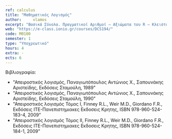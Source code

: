 ```yaml
---
ref: calculus
title: "Μαθηματικός Λογισμός"
author: 	vlamos
excerpt: "Βασικά Σύνολα. Πραγματικοί Αριθμοί – Αξιώματα του R – Κλειστότητα του R. Μιγαδικοί Αριθμοί. Ευκλείδειοι χώροι. Ακολουθίες. Μονοτονία – Φράγματα, Υπακολουθίες, Σύγκλιση. Αριθμητικές Σειρές. Κριτήρια Σύγκλισης, Απόλυτη και Σχετική Σύγκλιση, Τηλεσκοπικές Σειρές. Συναρτήσεις μιας μεταβλητής. Πράξεις, Όριο και Συνέχεια, Παράγωγος, Βασικά Θεωρήματα Διαφορικού Λογισμού, Ακρότατα – Κυρτότητα, Θεώρημα Taylor, Σειρές Taylor – Δυναμοσειρές, Αόριστο Ολοκλήρωμα, Ορισμένο Ολοκλήρωμα, Γενικευμένα Ολοκληρώματα, Συναρτήσεις Βήτα και Γάμμα, Εφαρμογές Ολοκληρωμάτων, Διαφορικές εξισώσεις. Συναρτήσεις πολλών μεταβλητών, Είδη συναρτήσεων, Όριο και Συνέχεια, Κατευθυνόμενη – Μερική Παράγωγος, Ακρότατα – Δεσμευμένα Ακρότατα. Ολοκλήρωση, Διπλή ολοκλήρωση, Πολλαπλή ολοκλήρωση, Αλλαγή Μεταβλητών, Εφαρμογές πολλαπλής ολοκλήρωσης, Θεωρία Fourier, FFT."
web: "https://e-class.ionio.gr/courses/DCS194/"
code: ΜΘ100
semester: 1
type: "Υποχρεωτικό"
hours: 4
extra: -
ects: 6
---
```



Βιβλιογραφία: 
  - "Απειροστικός λογισμός, Παναγιωτόπουλος Αντώνιος Χ., Σαπουνάκης Αριστείδης, Εκδόσεις Σταμούλη, 1989"
  - "Απειροστικός λογισμός, Παναγιωτόπουλος Αντώνιος Χ., Σαπουνάκης Αριστείδης, Εκδόσεις Σταμούλη, 1990"
  - "Απειροστικός λογισμός Τόμος Ι, Finney R.L., Weir M.D., Giordano F.R., Εκδόσεις ITE-Πανεπιστημιακες Εκδοσεις Κρητης, ISBN 978-960-524-183-4, 2009"
  - "Απειροστικός λογισμός Τόμος ΙI, Finney R.L., Weir M.D., Giordano F.R., Εκδόσεις ITE-Πανεπιστημιακες Εκδοσεις Κρητης, ISBN 978-960-524-184-1, 2009"

